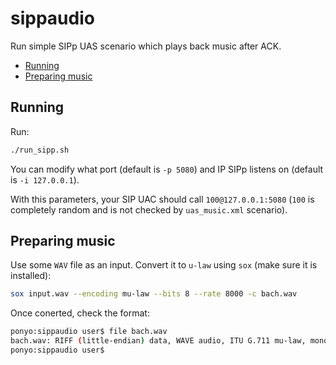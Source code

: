 # sippaudio <!-- omit in toc -->

Run simple SIPp UAS scenario which plays back music after ACK.

- [Running](#running)
- [Preparing music](#preparing-music)

## Running

Run:
```bash
./run_sipp.sh
```

You can modify what port (default is `-p 5080`) and IP SIPp listens on (default is `-i 127.0.0.1`).

With this parameters, your SIP UAC should call `100@127.0.0.1:5080` (`100` is completely random and is not checked by `uas_music.xml` scenario).

## Preparing music

Use some `WAV` file as an input. Convert it to `u-law` using `sox` (make sure it is installed):
```bash
sox input.wav --encoding mu-law --bits 8 --rate 8000 -c bach.wav
```

Once conerted, check the format:
```bash
ponyo:sippaudio user$ file bach.wav 
bach.wav: RIFF (little-endian) data, WAVE audio, ITU G.711 mu-law, mono 8000 Hz
ponyo:sippaudio user$ 
```

